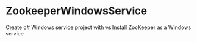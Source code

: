 # ZookeeperWindowsService
Create c# Windows service project with vs
Install ZooKeeper as a Windows service
